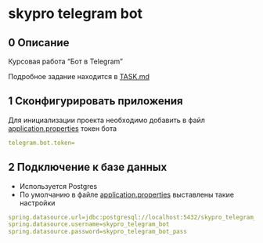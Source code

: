 # skypro telegram bot

## 0 Описание
Курсовая работа “Бот в Telegram”

Подробное задание находится в [TASK.md](TASK.md)

## 1 Сконфигурировать приложения
Для инициализации проекта необходимо добавить в файл [application.properties](src/main/resources/application.properties) токен бота
```yaml
telegram.bot.token=
```
## 2 Подключение к базе данных 
 - Используется Postgres 
 - По умолчанию в файле [application.properties](src/main/resources/application.properties) выставлены такие настройки
```yaml
spring.datasource.url=jdbc:postgresql://localhost:5432/skypro_telegram_bot
spring.datasource.username=skypro_telegram_bot
spring.datasource.password=skypro_telegram_bot_pass
```